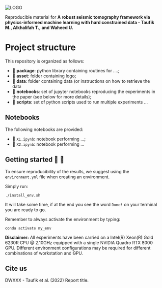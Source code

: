 ![LOGO](https://github.com/DeepWave-Kaust/Project-Template/blob/main/asset/logo.png)

Reproducible material for **A robust seismic tomography framework via physics-informed machine learning with hard constrained data - Taufik M., Alkhalifah T., and Waheed U.**


# Project structure
This repository is organized as follows:

* :open_file_folder: **package**: python library containing routines for ....;
* :open_file_folder: **asset**: folder containing logo;
* :open_file_folder: **data**: folder containing data (or instructions on how to retrieve the data
* :open_file_folder: **notebooks**: set of jupyter notebooks reproducing the experiments in the paper (see below for more details);
* :open_file_folder: **scripts**: set of python scripts used to run multiple experiments ...

## Notebooks
The following notebooks are provided:

- :orange_book: ``X1.ipynb``: notebook performing ...;
- :orange_book: ``X2.ipynb``: notebook performing ...


## Getting started :space_invader: :robot:
To ensure reproducibility of the results, we suggest using the `environment.yml` file when creating an environment.

Simply run:
```
./install_env.sh
```
It will take some time, if at the end you see the word `Done!` on your terminal you are ready to go. 

Remember to always activate the environment by typing:
```
conda activate my_env
```

**Disclaimer:** All experiments have been carried on a Intel(R) Xeon(R) Gold 6230R CPU @ 2.10GHz equipped with a single NVIDIA Quadro RTX 8000 GPU. Different environment 
configurations may be required for different combinations of workstation and GPU.

## Cite us 
DWXXX - Taufik et al. (2022) Report title.
